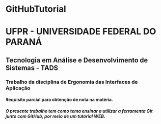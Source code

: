 # GitHubTutorial
<h1>UFPR - UNIVERSIDADE FEDERAL DO PARANÁ</h1>
<h2>Tecnologia em Análise e Desenvolvimento de Sistemas - TADS</h2>
<h3>Trabalho da disciplina de Ergonomia das Interfaces de Aplicação</h3>
<h4>Requisito parcial para obtenção de nota na matéria.</h4>
<h5>O presente trabalho tem como tema ensinar a utilizar a ferramenta Git junto com GitHub, por meio de um tutorial WEB.</h5>
